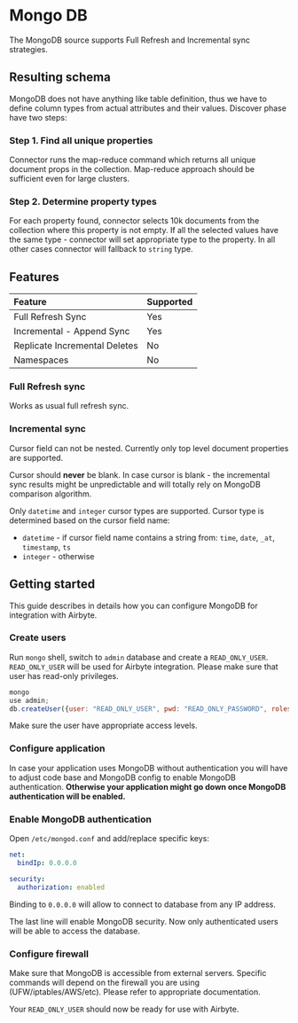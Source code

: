 # Mongo DB

The MongoDB source supports Full Refresh and Incremental sync strategies.

## Resulting schema

MongoDB does not have anything like table definition, thus we have to define column types from actual attributes and their values. Discover phase have two steps:

### Step 1. Find all unique properties

Connector runs the map-reduce command which returns all unique document props in the collection. Map-reduce approach should be sufficient even for large clusters.

### Step 2. Determine property types

For each property found, connector selects 10k documents from the collection where this property is not empty. If all the selected values have the same type - connector will set appropriate type to the property. In all other cases connector will fallback to `string` type.

## Features

| Feature | Supported |
| :--- | :--- |
| Full Refresh Sync | Yes |
| Incremental - Append Sync | Yes |
| Replicate Incremental Deletes | No |
| Namespaces | No |

### Full Refresh sync

Works as usual full refresh sync.

### Incremental sync

Cursor field can not be nested. Currently only top level document properties are supported.

Cursor should **never** be blank. In case cursor is blank - the incremental sync results might be unpredictable and will totally rely on MongoDB comparison algorithm.

Only `datetime` and `integer` cursor types are supported. Cursor type is determined based on the cursor field name:

* `datetime` - if cursor field name contains a string from: `time`, `date`, `_at`, `timestamp`, `ts`
* `integer` - otherwise

## Getting started

This guide describes in details how you can configure MongoDB for integration with Airbyte.

### Create users

Run `mongo` shell, switch to `admin` database and create a `READ_ONLY_USER`. `READ_ONLY_USER` will be used for Airbyte integration. Please make sure that user has read-only privileges.

```javascript
mongo
use admin;
db.createUser({user: "READ_ONLY_USER", pwd: "READ_ONLY_PASSWORD", roles: [{role: "read", db: "TARGET_DATABASE"}]}
```

Make sure the user have appropriate access levels.

### Configure application

In case your application uses MongoDB without authentication you will have to adjust code base and MongoDB config to enable MongoDB authentication. **Otherwise your application might go down once MongoDB authentication will be enabled.**

### Enable MongoDB authentication

Open `/etc/mongod.conf` and add/replace specific keys:

```yaml
net:
  bindIp: 0.0.0.0

security:
  authorization: enabled
```

Binding to `0.0.0.0` will allow to connect to database from any IP address.

The last line will enable MongoDB security. Now only authenticated users will be able to access the database.

### Configure firewall

Make sure that MongoDB is accessible from external servers. Specific commands will depend on the firewall you are using \(UFW/iptables/AWS/etc\). Please refer to appropriate documentation.

Your `READ_ONLY_USER` should now be ready for use with Airbyte.

